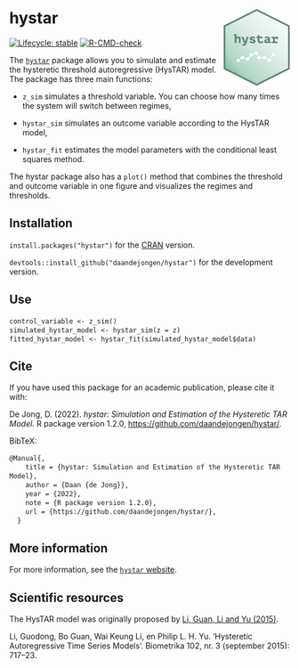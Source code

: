 # hystar <a href="https://daandejongen.github.io/hystar/"><img src="man/figures/logo.png" align="right" height="139" /></a>

<!-- badges: start -->
[![Lifecycle: stable](https://img.shields.io/badge/lifecycle-stable-green.svg)](https://lifecycle.r-lib.org/articles/stages.html#experimental)
[![R-CMD-check](https://github.com/daandejongen/hystar/actions/workflows/R-CMD-check.yaml/badge.svg)](https://github.com/daandejongen/hystar/actions/workflows/R-CMD-check.yaml)
<!-- badges: end -->

The [`hystar`](https://cran.r-project.org/web/packages/hystar/index.html) package allows you to simulate and estimate the hysteretic
threshold autoregressive (HysTAR) model. The package has three main functions: 

* `z_sim` simulates a threshold variable. You can choose how many times the
system will switch between regimes,

* `hystar_sim` simulates an outcome variable according to the HysTAR model,

* `hystar_fit` estimates the model parameters with the conditional least
squares method.

The hystar package also has a `plot()` method that combines the
threshold and outcome variable in one figure and visualizes the regimes and 
thresholds.

## Installation

`install.packages("hystar")` for the [CRAN](https://cran.r-project.org/web/packages/hystar/index.html) version.

`devtools::install_github("daandejongen/hystar")` for the development version.

## Use
```
control_variable <- z_sim()
simulated_hystar_model <- hystar_sim(z = z)
fitted_hystar_model <- hystar_fit(simulated_hystar_model$data)
```

## Cite

If you have used this package for an academic publication, please cite it with:

De Jong, D. (2022). _hystar: Simulation and Estimation of the Hysteretic TAR Model_. R package version 1.2.0, <https://github.com/daandejongen/hystar/>.

BibTeX:
```
@Manual{,
    title = {hystar: Simulation and Estimation of the Hysteretic TAR Model},
    author = {Daan {de Jong}},
    year = {2022},
    note = {R package version 1.2.0},
    url = {https://github.com/daandejongen/hystar/},
  }
```

## More information

For more information, see the [`hystar` website](https://daandejongen.github.io/hystar/).

## Scientific resources

The HysTAR model was originally proposed by [Li, Guan, Li and Yu (2015)](https://academic.oup.com/biomet/article-abstract/102/3/717/2365298?login=false). 

Li, Guodong, Bo Guan, Wai Keung Li, en Philip L. H. Yu. ‘Hysteretic Autoregressive Time Series Models’. Biometrika 102, nr. 3 (september 2015): 717–23.
